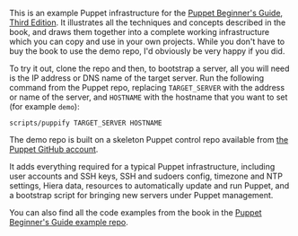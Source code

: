 This is an example Puppet infrastructure for the [Puppet Beginner's Guide, Third Edition](http://bitfieldconsulting.com/pbg3). It illustrates all the techniques and concepts described in the book, and draws them together into a complete working infrastructure which you can copy and use in your own projects. While you don't have to buy the book to use the demo repo, I'd obviously be very happy if you did.

To try it out, clone the repo and then, to bootstrap a server, all you will need is the IP address or DNS name of the target server. Run the following command from the Puppet repo, replacing `TARGET_SERVER` with the address or name of the server, and `HOSTNAME` with the hostname that you want to set (for example `demo`):

    scripts/puppify TARGET_SERVER HOSTNAME

The demo repo is built on a skeleton Puppet control repo available from [the Puppet GitHub account](https://github.com/puppetlabs/control-repo).

It adds everything required for a typical Puppet infrastructure, including user accounts and SSH keys, SSH and sudoers config, timezone and NTP settings, Hiera data, resources to automatically update and run Puppet, and a bootstrap script for bringing new servers under Puppet management.

You can also find all the code examples from the book in the [Puppet Beginner's Guide example repo](https://github.com/bitfield/puppet-beginners-guide-3).
